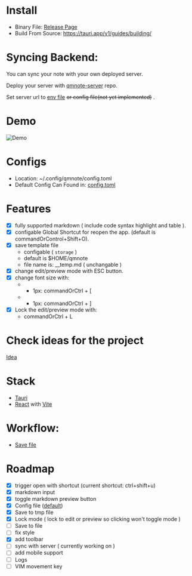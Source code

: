 # Install
- Binary File: [Release Page](https://github.com/anjiboss/quick-markdown-note/releases)
- Build From Source: https://tauri.app/v1/guides/building/

# Syncing Backend:
You can sync your note with your own deployed server.

Deploy your server with [qmnote-server](https://github.com/anjiboss/qmnote-backend) repo.

Set server url to [env file](./.env.example) ~~or config file(not yet implemented)~~ .

# Demo
![Demo](./storage/demo.gif)

# Configs
- Location: ~/.config/qmnote/config.toml
- Default Config Can Found in: [config.toml](./storage/config.toml)


# Features
- [x] fully supported markdown ( include code syntax highlight and table ).
- [x] configable Global Shortcut for reopen the app. (default is commandOrControl+Shift+O).
- [x] save template file 
  - configable ( `storage` )
  - default is $HOME/qmnote
  - file name is: __temp.md ( unchangable )
- [x] change edit/preview mode with ESC button.
- [x] change font size with:
  - + 1px: commandOrCtrl + [
  -  - 1px: commandOrCtrl + ] 
- [x] Lock the edit/preview mode with:
  - commandOrCtrl + L

# Check ideas for the project
[Idea](./.idea/roadmap.md)


# Stack
 - [Tauri](https://tauri.app/)
 - [React](https://reactjs.org/) with [Vite](https://vitejs.dev/)


# Workflow:
- [Save file](./.idea/saving-file.excalidraw)

# Roadmap
- [x] trigger open with shortcut (current shortcut: ctrl+shift+u)
- [x] markdown input
- [x] toggle markdown preview button
- [x] Config file ([default](./../storage/qmnote.toml))
- [x] Save to tmp file 
- [x] Lock mode ( lock to edit or preview so clicking won't toggle mode )
- [ ] Save to file
- [ ] fix style
- [x] add toolbar
- [ ] sync with server ( currently working on )
- [ ] add mobile support
- [ ] Logs
- [ ] VIM movement key